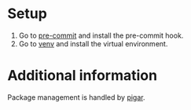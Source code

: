 # Setup

1. Go to [pre-commit](./pre-commit.md) and install the pre-commit hook.
2. Go to [venv](./venv.md) and install the virtual environment.

# Additional information

Package management is handled by [pigar](./pigar.md).
